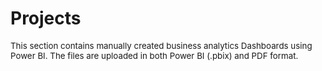 # Projects
<p style="font-size: 10pt;">This section contains manually created business analytics Dashboards using Power BI. The files are uploaded in both Power BI (.pbix) and PDF format.</p>

